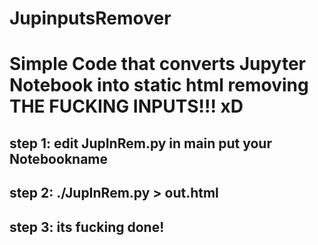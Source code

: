 # JupinputsRemover
Simple Code  that converts Jupyter Notebook into static html removing THE FUCKING INPUTS!!! xD
==============================================================================================
step 1: edit JupInRem.py in main put your Notebookname
------------------------------------------------------
step 2: ./JupInRem.py > out.html
--------------------------------
step 3: its fucking done!
-------------------------

